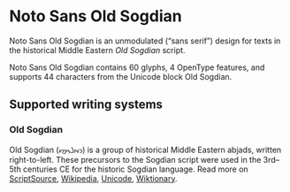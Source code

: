 
# Noto Sans Old Sogdian

Noto Sans Old Sogdian is an unmodulated (“sans serif”) design for texts in the historical Middle Eastern _Old Sogdian_ script. 

Noto Sans Old Sogdian contains 60 glyphs, 4 OpenType features, and supports 44 characters from the Unicode block Old Sogdian.


## Supported writing systems


### Old Sogdian

Old Sogdian (𐼑‎𐼇𐼄𐼌𐼊𐼋‎) is a group of historical Middle Eastern abjads, written right-to-left. These precursors to the Sogdian script were used in the 3rd–5th centuries CE for the historic Sogdian language. Read more on [ScriptSource](https://scriptsource.org/scr/Sogo), [Wikipedia](https://en.wikipedia.org/wiki/ISO_15924:Sogo), [Unicode](https://www.unicode.org/versions/Unicode13.0.0/ch14.pdf#G49463), [Wiktionary](https://en.wiktionary.org/wiki/Category:Old_Sogdian_script).

